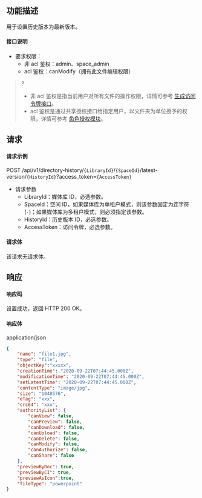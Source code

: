 ## 功能描述

用于设置历史版本为最新版本。

#### 接口说明

- 要求权限：
    - 非 acl 鉴权：admin、space_admin
    - acl 鉴权：canModify（拥有此文件编辑权限）
>?
> - 非 acl 鉴权是指当前用户对所有文件的操作权限，详情可参考 [生成访问令牌接口](https://cloud.tencent.com/document/product/1339/71159)。
> - acl 鉴权是通过共享授权接口给指定用户，以文件夹为单位授予的权限，详情可参考 [角色授权模块](https://cloud.tencent.com/document/product/1339/71014)。
>

## 请求

#### 请求示例  

POST /api/v1/directory-history/`{LibraryId}`/`{SpaceId}`/latest-version/`{HistoryId}`?access_token=`{AccessToken}`

- 请求参数
    - LibraryId：媒体库 ID，必选参数。
    - SpaceId：空间 ID，如果媒体库为单租户模式，则该参数固定为连字符(`-`)；如果媒体库为多租户模式，则必须指定该参数。
    - HistoryId：历史版本 ID，必选参数。
    - AccessToken：访问令牌，必选参数。

#### 请求体

该请求无请求体。

## 响应

#### 响应码

设置成功，返回 HTTP 200 OK。

#### 响应体

application/json

```json
{
    "name": "file1.jpg",
    "type": "file",
    "objectKey":"xxxxx",
    "creationTime": "2020-09-22T07:44:45.000Z",
    "modificationTime": "2020-09-22T07:44:45.000Z",
    "setLatestTime": "2020-09-22T07:44:45.000Z",
    "contentType": "image/jpg",
    "size": "1048576",
    "eTag": "xxx",
    "crc64": "xxx",
    "authorityList": {
        "canView": false,
        "canPreview": false,
        "canDownload": false,
        "canUpload": false,
        "canDelete": false,
        "canModify": false,
        "canAuthorize": false,
        "canShare": false
    },
    "previewByDoc": true,
    "previewByCI": true,
    "previewAsIcon":true,
    "fileType": "powerpoint"
}
```
